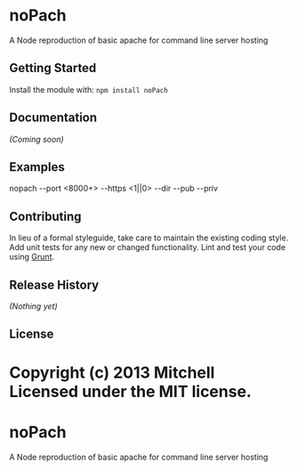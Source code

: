 # noPach

A Node reproduction of basic apache for command line server hosting

## Getting Started
Install the module with: `npm install noPach`

## Documentation
_(Coming soon)_

## Examples
nopach --port <8000+> --https <1||0> --dir <directory> --pub <public key> --priv <private key>

## Contributing
In lieu of a formal styleguide, take care to maintain the existing coding style. Add unit tests for any new or changed functionality. Lint and test your code using [Grunt](http://gruntjs.com/).

## Release History
_(Nothing yet)_

## License
Copyright (c) 2013 Mitchell  
Licensed under the MIT license.
=======
noPach
======

A Node reproduction of basic apache for command line server hosting
